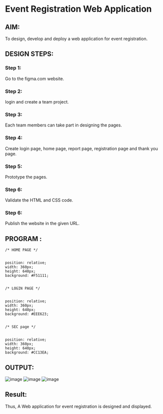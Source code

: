 # Event Registration Web Application

## AIM:
To design, develop and deploy a web application for event registration.

## DESIGN STEPS:

### Step 1:
Go to the figma.com website.

### Step 2:
login and create a team project.

### Step 3:
Each team members can take part in designing the pages.

### Step 4:
Create login page, home page, report page, registration page and thank you page.

### Step 5:
Prototype the pages.

### Step 6:

Validate the HTML and CSS code.

### Step 6:

Publish the website in the given URL.


## PROGRAM :
```
/* HOME PAGE */


position: relative;
width: 360px;
height: 640px;
background: #F51111;


/* LOGIN PAGE */


position: relative;
width: 360px;
height: 640px;
background: #EEE623;


/* SEC page */


position: relative;
width: 360px;
height: 640px;
background: #CC13EA;
```

## OUTPUT:
![image](https://github.com/Harishspice/event-registration/assets/117935868/00eb74e3-f09d-43a6-b34a-d75bc3fea6c5)
![image](https://github.com/Harishspice/event-registration/assets/117935868/0d831d02-efaa-4ecd-9b63-de135a06e960)
![image](https://github.com/Harishspice/event-registration/assets/117935868/f288e16f-ceb4-4901-b230-14e2ace8ca05)

## Result:
Thus, A Web application for event registration is designed and displayed.
